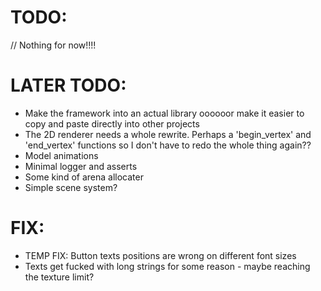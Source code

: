 # TODO:
// Nothing for now!!!!

# LATER TODO:
- Make the framework into an actual library oooooor make it easier to copy and paste directly into other projects
- The 2D renderer needs a whole rewrite. Perhaps a 'begin_vertex' and 'end_vertex' functions so I don't have to redo the whole thing again??
- Model animations
- Minimal logger and asserts
- Some kind of arena allocater
- Simple scene system?

# FIX:
- TEMP FIX: Button texts positions are wrong on different font sizes 
- Texts get fucked with long strings for some reason - maybe reaching the texture limit?

